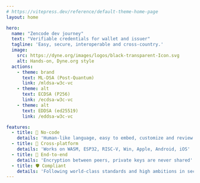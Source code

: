 ```yaml
---
# https://vitepress.dev/reference/default-theme-home-page
layout: home

hero:
  name: "Zencode dev journey"
  text: "Verifiable credentials for wallet and issuer"
  tagline: 'Easy, secure, interoperable and cross-country.'
  image:
    src: https://dyne.org/images/logos/black-transparent-Icon.svg
    alt: Hands-on, Dyne.org style
  actions:
    - theme: brand
      text: ML-DSA (Post-Quantum)
      link: /mldsa-w3c-vc
    - theme: alt
      text: ECDSA (P256)
      link: /ecdsa-w3c-vc
    - theme: alt
      text: EDDSA (ed25519)
      link: /eddsa-w3c-vc

features:
  - title: 👟 No-code
    details: 'Human-like language, easy to embed, customize and review'
  - title: 🚀 Cross-platform
    details: 'Works on WASM, ESP32, RISC-V, Win, Apple, Android, iOS'
  - title: 🤝 End-to-end
    details: 'Encryption between peers, private keys are never shared'
  - title: 🛡️ Compliant
    details: 'Following world-class standards and high ambitions in security'
---
```

